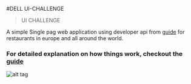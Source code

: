 #DELL UI-CHALLENGE

> UI CHALLENGE

A simple Single pag web application using developer api from [guide](https://developers.zomato.com/api) for restaurants in europe and all around the world.


### For detailed explanation on how things work, checkout the [guide](https://developers.zomato.com/documentation#!/common/categories)


![alt tag](/restaurant.gif)